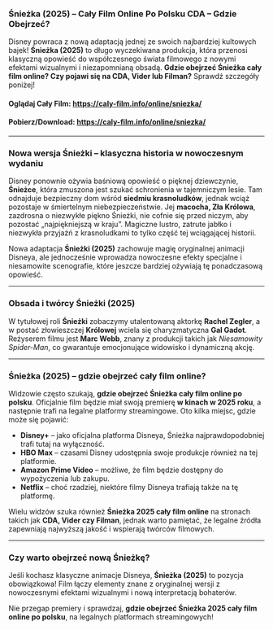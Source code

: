 ### **Śnieżka (2025) – Cały Film Online Po Polsku CDA – Gdzie Obejrzeć?**  

Disney powraca z nową adaptacją jednej ze swoich najbardziej kultowych bajek! **Śnieżka (2025)** to długo wyczekiwana produkcja, która przenosi klasyczną opowieść do współczesnego świata filmowego z nowymi efektami wizualnymi i niezapomnianą obsadą. **Gdzie obejrzeć Śnieżka cały film online? Czy pojawi się na CDA, Vider lub Filman?** Sprawdź szczegóły poniżej!  

#### Oglądaj Cały Film: https://caly-film.info/online/sniezka/
#### Pobierz/Download: https://caly-film.info/online/sniezka/  

---

### **Nowa wersja Śnieżki – klasyczna historia w nowoczesnym wydaniu**  

Disney ponownie ożywia baśniową opowieść o pięknej dziewczynie, **Śnieżce**, która zmuszona jest szukać schronienia w tajemniczym lesie. Tam odnajduje bezpieczny dom wśród **siedmiu krasnoludków**, jednak wciąż pozostaje w śmiertelnym niebezpieczeństwie. Jej **macocha, Zła Królowa**, zazdrosna o niezwykłe piękno Śnieżki, nie cofnie się przed niczym, aby pozostać „najpiękniejszą w kraju”. Magiczne lustro, zatrute jabłko i niezwykła przyjaźń z krasnoludkami to tylko część tej wciągającej historii.  

Nowa adaptacja **Śnieżki (2025)** zachowuje magię oryginalnej animacji Disneya, ale jednocześnie wprowadza nowoczesne efekty specjalne i niesamowite scenografie, które jeszcze bardziej ożywiają tę ponadczasową opowieść.  

---

### **Obsada i twórcy Śnieżki (2025)**  

W tytułowej roli **Śnieżki** zobaczymy utalentowaną aktorkę **Rachel Zegler**, a w postać złowieszczej **Królowej** wciela się charyzmatyczna **Gal Gadot**. Reżyserem filmu jest **Marc Webb**, znany z produkcji takich jak *Niesamowity Spider-Man*, co gwarantuje emocjonujące widowisko i dynamiczną akcję.  

---

### **Śnieżka (2025) – gdzie obejrzeć cały film online?**  

Widzowie często szukają, **gdzie obejrzeć Śnieżka cały film online po polsku**. Oficjalnie film będzie miał swoją premierę **w kinach w 2025 roku**, a następnie trafi na legalne platformy streamingowe. Oto kilka miejsc, gdzie może się pojawić:  

- **Disney+** – jako oficjalna platforma Disneya, Śnieżka najprawdopodobniej trafi tutaj na wyłączność.  
- **HBO Max** – czasami Disney udostępnia swoje produkcje również na tej platformie.  
- **Amazon Prime Video** – możliwe, że film będzie dostępny do wypożyczenia lub zakupu.  
- **Netflix** – choć rzadziej, niektóre filmy Disneya trafiają także na tę platformę.  

Wielu widzów szuka również **Śnieżka 2025 cały film online** na stronach takich jak **CDA, Vider czy Filman**, jednak warto pamiętać, że legalne źródła zapewniają najwyższą jakość i wspierają twórców filmowych.  

---

### **Czy warto obejrzeć nową Śnieżkę?**  

Jeśli kochasz klasyczne animacje Disneya, **Śnieżka (2025)** to pozycja obowiązkowa! Film łączy elementy znane z oryginalnej wersji z nowoczesnymi efektami wizualnymi i nową interpretacją bohaterów.  

Nie przegap premiery i sprawdzaj, **gdzie obejrzeć Śnieżka 2025 cały film online po polsku**, na legalnych platformach streamingowych!
